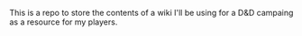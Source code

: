 This is a repo to store the contents of a wiki I'll be using for a D&D campaing as a resource for my players.
